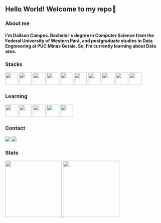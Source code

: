 ## Hello World! Welcome to my repo👋

### About me

#### I'm Dailson Campos. Bachelor's degree in Computer Science from the Federal University of Western Pará, and postgraduate studies in Data Engineering at PUC Minas Gerais. So, I’m currently learning about Data area.

### Stacks

<img loading="lazy" src="https://cdn.jsdelivr.net/gh/devicons/devicon/icons/git/git-original.svg" width="40" height="40"/>	<img loading="lazy" src="https://cdn.jsdelivr.net/gh/devicons/devicon@latest/icons/linux/linux-original.svg" width="40" height="40"/>	<img loading="lazy" src="https://cdn.jsdelivr.net/gh/devicons/devicon@latest/icons/docker/docker-original-wordmark.svg" width="40" height="40"/> <img loading="lazy" src="https://cdn.jsdelivr.net/gh/devicons/devicon@latest/icons/ruby/ruby-plain-wordmark.svg"   width="40" height="40"/>	<img loading="lazy" src="https://cdn.jsdelivr.net/gh/devicons/devicon@latest/icons/rails/rails-plain-wordmark.svg"  width="40" height="40"/>	<img loading="lazy" src="https://cdn.jsdelivr.net/gh/devicons/devicon@latest/icons/rspec/rspec-original-wordmark.svg" width="40" height="40"/> <img loading="lazy" src="https://cdn.jsdelivr.net/gh/devicons/devicon@latest/icons/redis/redis-original-wordmark.svg" width="40" height="40"/> <img loading="lazy" src="https://cdn.jsdelivr.net/gh/devicons/devicon@latest/icons/mysql/mysql-plain-wordmark.svg"  width="40" height="40"/>	<img loading="lazy" src="https://cdn.jsdelivr.net/gh/devicons/devicon@latest/icons/postgresql/postgresql-plain-wordmark.svg" width="40" height="40"/>	<img loading="lazy" src="https://cdn.jsdelivr.net/gh/devicons/devicon@latest/icons/bootstrap/bootstrap-original-wordmark.svg"  width="40" height="40"/>


### Learning

<img loading="lazy" src="https://cdn.jsdelivr.net/gh/devicons/devicon@latest/icons/python/python-original-wordmark.svg" width="40" height="40"/> <img  loading="lazy" src="https://cdn.jsdelivr.net/gh/devicons/devicon@latest/icons/apachespark/apachespark-original-wordmark.svg"  width="40" height="40"/> <img  loading="lazy" src="https://cdn.jsdelivr.net/gh/devicons/devicon@latest/icons/apachekafka/apachekafka-original-wordmark.svg" width="40" height="40"/> <img loading="lazy" src="https://cdn.jsdelivr.net/gh/devicons/devicon@latest/icons/apacheairflow/apacheairflow-original-wordmark.svg" width="40" height="40" /> <img loading="lazy" src="https://cdn.jsdelivr.net/gh/devicons/devicon@latest/icons/mongodb/mongodb-original-wordmark.svg"  width="40" height="40"/>
          
### Contact

<div>
<a href = "mailto:contato@dailsoncampos.dev.br"><img loading="lazy" src="https://img.shields.io/badge/Email-D14836?style=for-the-badge&logo=Mail.Ru&logoColor=white" target="_blank"></a>
<a href="https://www.linkedin.com/in/dailsoncampos" target="_blank"><img loading="lazy" src="https://img.shields.io/badge/-LinkedIn-%230077B5?style=for-the-badge&logo=linkedin&logoColor=white" target="_blank"></a>
</div>

### Stats

<div>
<a href="https://github.com/seu-usuário-aqui">
<img loading="lazy" height="180em" src="https://github-readme-stats.vercel.app/api/top-langs/?username=dailsoncampos&layout=compact&langs_count=7&theme=dracula"/>
<img loading="lazy" height="180em" src="https://github-readme-stats.vercel.app/api?username=dailsoncampos&show_icons=true&theme=dracula&include_all_commits=true&count_private=true"/>
</div>

<!--
**dailsoncampos/dailsoncampos** is a ✨ _special_ ✨ repository because its `README.md` (this file) appears on your GitHub profile.

Here are some ideas to get you started:

- 🔭 I’m currently working on ...
- 🌱 I’m currently learning ...
- 👯 I’m looking to collaborate on ...
- 🤔 I’m looking for help with ...
- 💬 Ask me about ...
- 📫 How to reach me: ...
- 😄 Pronouns: ...
- ⚡ Fun fact: ...
-->
